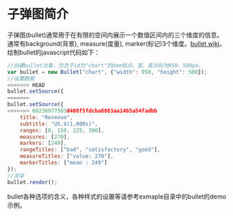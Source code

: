 子弹图简介
========

子弹图(bullet)通常用于在有限的空间内展示一个数值区间内的三个维度的信息。通常有background(背景), measure(度量), marker(标记)3个维度。[bullet wiki](https://en.wikipedia.org/wiki/Bullet_graph)。绘制bullet的javascript代码如下：

```javascript
//创建bullet对象，包含于id为"chart"的dom结点，宽、高分别为950、500px。
var bullet = new Bullet("chart", {"width": 950, "height": 500});
//设置数据
<<<<<<< HEAD
bullet.setSource({
=======
bullet.setSource({  
>>>>>>> 60236977503d408f5fdcba8083aa1465a54fadbb
    title: "Revenue",
    subtitle: "US.$(1,000s)", 
    ranges: [0, 150, 225, 300],
    measures: [270],
    markers: [249],
    rangeTitles: ["bad", "satisfactory", "good"],
    measureTitles: ["value: 270"],
    markerTitles: ["mean : 249"] 
});
//渲染
bullet.render();
```

bullet各种选项的含义，各种样式的设置等请参考exmaple目录中的bullet的demo示例。 

